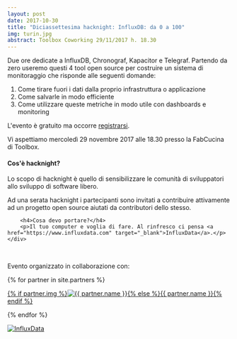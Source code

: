 ```yaml
---
layout: post
date: 2017-10-30
title: "Diciassettesima hacknight: InfluxDB: da 0 a 100"
img: turin.jpg
abstract: Toolbox Coworking 29/11/2017 h. 18.30
---
```


<div class="row">
    <div class="col-lg-12">
        <p>Due ore dedicate a InfluxDB, Chronograf, Kapacitor e Telegraf. Partendo da zero useremo questi 4 tool open source per costruire un sistema di monitoraggio che risponde alle seguenti domande:</p>
        <ol>
            <li>Come tirare fuori i dati dalla proprio infrastruttura o applicazione</li>
            <li>Come salvarle in modo efficiente</li>
            <li>Come utilizzare queste metriche in modo utile con dashboards e monitoring</li>
        </ol>
        <p>L'evento è gratuito ma occorre <a href="https://www.eventbrite.com/e/biglietti-torino-hacknight-influxdb-da-0-a-100-39523785707">registrarsi</a>.</p>
        <p>Vi aspettiamo mercoledì 29 novembre 2017 alle 18.30 presso la FabCucina di Toolbox.</p>
    </div>
</div>

<div class="row">
    <div class="col-lg-12">
        <h4>Cos'è hacknight?</h4>
        <p>Lo scopo di hacknight è quello di sensibilizzare le comunità di sviluppatori allo sviluppo di software libero.</p>
        <p>Ad una serata hacknight i partecipanti sono invitati a contribuire attivamente ad un progetto open source aiutati da contributori dello stesso.</p>

        <h4>Cosa devo portare?</h4>
        <p>Il tuo computer e voglia di fare. Al rinfresco ci pensa <a href="https://www.influxdata.com" target="_blank">InfluxData</a>.</p>
    </div>
</div>

<div class="row">
    <div class="col-lg-12">
        <p><br></p>
        <p>Evento organizzato in collaborazione con:</p>
        {% for partner in site.partners %}
            <p><a href="{{ partner.url }}" target="_blank">{% if partner.img %}<img src="{{ partner.img }}" alt="{{ partner.name }}">{% else %}{{ partner.name }}{% endif %}</a></p>
        {% endfor %}
        <p><a href="https://www.influxdata.com" target="_blank"><img src="https://avatars0.githubusercontent.com/u/5713248?s=200&v=4" alt="InfluxData"></a></p>
    </div>
</div>
